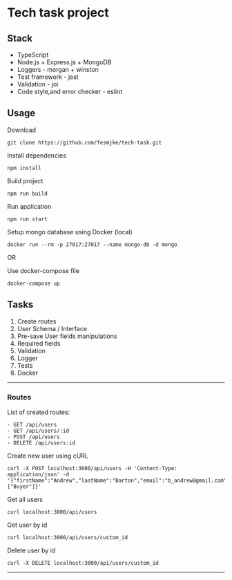 # Tech task project

## Stack

- TypeScript
- Node.js + Express.js + MongoDB
- Loggers - morgan + winston
- Test framework - jest
- Validation - joi
- Code style,and error checker - eslint

## Usage

Download
```
git clone https://github.com/fesmjke/tech-task.git
```
Install dependencies
```
npm install
```
Build project
```
npm run build
```
Run application
```
npm run start
```

Setup mongo database using Docker  (local)
```
docker run --rm -p 27017:27017 --name mongo-db -d mongo
```

OR

Use docker-compose file
```
docker-compose up
```

## Tasks 
1. Create routes 
2. User Schema / Interface
3. Pre-save User fields manipulations
4. Required fields
5. Validation
6. Logger
7. Tests
8. Docker
---

### Routes

List of created routes:
``` 
- GET /api/users
- GET /api/users/:id
- POST /api/users
- DELETE /api/users:id
```

Create new user using cURL

```
curl -X POST localhost:3000/api/users -H 'Content-Type: application/json' -d '{"firstName":"Andrew","lastName":"Barton","email":"b_andrew@gmail.com","homePhone":"1234567891","interests":["Buyer"]}'
```

Get all users 

```
curl localhost:3000/api/users
```

Get user by id

```
curl localhost:3000/api/users/custom_id
```

Delete user by id

```
curl -X DELETE localhost:3000/api/users/custom_id
```

---